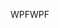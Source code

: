 <span data-ttu-id="a8184-101">WPF</span><span class="sxs-lookup"><span data-stu-id="a8184-101">WPF</span></span>